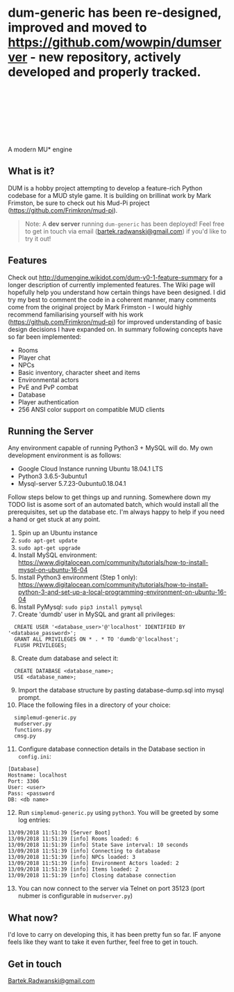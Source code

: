 # dum-generic has been re-designed, improved and moved to https://github.com/wowpin/dumserver - new repository, actively developed and properly tracked.
<br>
<br>
<br>
<br>
<br>
<br>
<br>

A modern MU* engine

## What is it?
DUM is a hobby project attempting to develop a feature-rich Python codebase for a MUD style game. It is building on brillinat work by Mark Frimston, be sure to check out his Mud-Pi project (https://github.com/Frimkron/mud-pi).

> Note: A **dev server** running `dum-generic` has been deployed! Feel free to get in touch via email (bartek.radwanski@gmail.com) if you'd like to try it out!

## Features
Check out http://dumengine.wikidot.com/dum-v0-1-feature-summary for a longer description of currently implemented features. The Wiki page will hopefully help you understand how certain things have been designed. I did try my best to comment the code in a coherent manner, many comments come from the original project by Mark Frimston - I would highly recommend familiarising yourself with his work (https://github.com/Frimkron/mud-pi) for improved understanding of basic design decisions I have expanded on. In summary following concepts have so far been implemented:
* Rooms
* Player chat
* NPCs
* Basic inventory, character sheet and items
* Environmental actors
* PvE and PvP combat
* Database
* Player authentication
* 256 ANSI color support on compatible MUD clients

## Running the Server
Any environment capable of running Python3 + MySQL will do. My own development environment is as follows:
- Google Cloud Instance running Ubuntu 18.04.1 LTS
- Python3 3.6.5-3ubuntu1
- Mysql-server 5.7.23-0ubuntu0.18.04.1

Follow steps below to get things up and running. Somewhere down my TODO list is asome sort of an automated batch, which would install all the prerequisites, set up the database etc. I'm always happy to help if you need a hand or get stuck at any point.

1. Spin up an Ubuntu instance
2. `sudo apt-get update`
3. `sudo apt-get upgrade`
4. Install MySQL environment:
	https://www.digitalocean.com/community/tutorials/how-to-install-mysql-on-ubuntu-16-04
5. Install Python3 environment (Step 1 only):
	https://www.digitalocean.com/community/tutorials/how-to-install-python-3-and-set-up-a-local-programming-environment-on-ubuntu-16-04
6. Install PyMysql:
	`sudo pip3 install pymysql`
7. Create 'dumdb' user in MySQL and grant all privileges:
  ```
	CREATE USER '<database_user>'@'localhost' IDENTIFIED BY '<database_password>';
	GRANT ALL PRIVILEGES ON * . * TO 'dumdb'@'localhost';
	FLUSH PRIVILEGES;
  ```
8. Create dum database and select it:
  ```
	CREATE DATABASE <database_name>;
	USE <database_name>;
  ```
9. Import the database structure by pasting database-dump.sql into mysql prompt.
10. Place the following files in a directory of your choice:
  ```
	simplemud-generic.py
	mudserver.py
	functions.py
	cmsg.py
  ```
11. Configure database connection details in the Database section in `config.ini`:
```
[Database]
Hostname: localhost
Port: 3306
User: <user>
Pass: <password
DB: <db name>
```
12. Run `simplemud-generic.py` using `python3`. You will be greeted by some log entries:
```
13/09/2018 11:51:39 [Server Boot] 
13/09/2018 11:51:39 [info] Rooms loaded: 6
13/09/2018 11:51:39 [info] State Save interval: 10 seconds
13/09/2018 11:51:39 [info] Connecting to database
13/09/2018 11:51:39 [info] NPCs loaded: 3
13/09/2018 11:51:39 [info] Environment Actors loaded: 2
13/09/2018 11:51:39 [info] Items loaded: 2
13/09/2018 11:51:39 [info] Closing database connection
```
13. You can now connect to the server via Telnet on port 35123 (port nubmer is configurable in `mudserver.py`)

## What now?
I'd love to carry on developing this, it has been pretty fun so far. IF anyone feels like they want to take it even further, feel free to get in touch.

## Get in touch
Bartek.Radwanski@gmail.com

